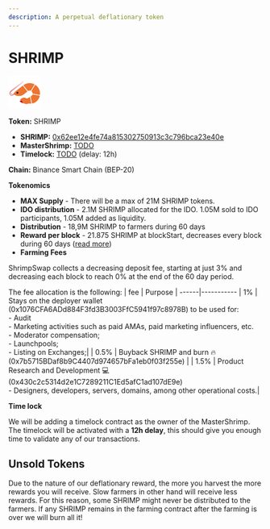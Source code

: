 ```yaml
---
description: A perpetual deflationary token
---
```


# SHRIMP

![SHRIMP Logo](../.gitbook/assets/shrimp.svg)

**Token:** SHRIMP

- **SHRIMP:** [0x62ee12e4fe74a815302750913c3c796bca23e40e](https://bscscan.com/address/0x62ee12e4fe74a815302750913c3c796bca23e40e)
- **MasterShrimp:** [TODO](https://bscscan.com/address/TODO)
- **Timelock:** [TODO](https://bscscan.com/address/TODO) (delay: 12h)

**Chain:** Binance Smart Chain \(BEP-20\)

**Tokenomics**

- **MAX Supply** - There will be a max of 21M SHRIMP tokens.
- **IDO distribution** - 2.1M SHRIMP allocated for the IDO. 1.05M sold to IDO participants, 1.05M added as liquidity.
- **Distribution** - 18,9M SHRIMP to farmers during 60 days
- **Reward per block** - 21.875 SHRIMP at blockStart, decreases every block during 60 days ([read more](deflationary-token.md))
- **Farming Fees**

ShrimpSwap collects a decreasing deposit fee, starting at just 3% and decreasing each block to reach 0% at the end of the 60 day period.

The fee allocation is the following:
| fee | Purpose |
------|-----------
| 1%  | Stays on the deployer wallet (0x1076CFA6ADd884F3fd3B3003FfC5941f97c8978B) to be used for: <br> - Audit <br> - Marketing activities such as paid AMAs, paid marketing influencers, etc. <br> - Moderator compensation; <br> - Launchpools; <br> - Listing on Exchanges;|
| 0.5% | Buyback SHRIMP and burn 🔥 (0x7b5715BDaf8b9C4407d974657bFa1eb0f03f255e) |
| 1.5% | Product Research and Development 💻 (0x430c2c5314d2e1C7289211C1Ed5afC1ad107dE9e) <br> - Designers, developers, servers, domains, among other operational costs.|

**Time lock**

We will be adding a timelock contract as the owner of the MasterShrimp. The timelock will be activated with a **12h delay**, this should give you enough time to validate any of our transactions.

## Unsold Tokens

Due to the nature of our deflationary reward, the more you harvest the more rewards you will receive. Slow farmers in other hand will receive less rewards.
For this reason, some SHRIMP might never be distributed to the farmers. If any SHRIMP remains in the farming contract after the farming is over we will burn all it!
